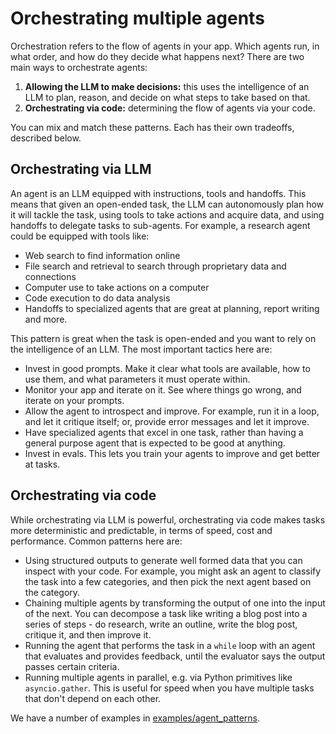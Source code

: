# Orchestrating multiple agents

Orchestration refers to the flow of agents in your app. Which agents run, in what order, and how do they decide what happens next? There are two main ways to orchestrate agents:

1.  **Allowing the LLM to make decisions:** this uses the intelligence of an LLM to plan, reason, and decide on what steps to take based on that.
2.  **Orchestrating via code:** determining the flow of agents via your code.

You can mix and match these patterns. Each has their own tradeoffs, described below.

## Orchestrating via LLM

An agent is an LLM equipped with instructions, tools and handoffs. This means that given an open-ended task, the LLM can autonomously plan how it will tackle the task, using tools to take actions and acquire data, and using handoffs to delegate tasks to sub-agents. For example, a research agent could be equipped with tools like:

*   Web search to find information online
*   File search and retrieval to search through proprietary data and connections
*   Computer use to take actions on a computer
*   Code execution to do data analysis
*   Handoffs to specialized agents that are great at planning, report writing and more.

This pattern is great when the task is open-ended and you want to rely on the intelligence of an LLM. The most important tactics here are:

*   Invest in good prompts. Make it clear what tools are available, how to use them, and what parameters it must operate within.
*   Monitor your app and iterate on it. See where things go wrong, and iterate on your prompts.
*   Allow the agent to introspect and improve. For example, run it in a loop, and let it critique itself; or, provide error messages and let it improve.
*   Have specialized agents that excel in one task, rather than having a general purpose agent that is expected to be good at anything.
*   Invest in evals. This lets you train your agents to improve and get better at tasks.

## Orchestrating via code

While orchestrating via LLM is powerful, orchestrating via code makes tasks more deterministic and predictable, in terms of speed, cost and performance. Common patterns here are:

*   Using structured outputs to generate well formed data that you can inspect with your code. For example, you might ask an agent to classify the task into a few categories, and then pick the next agent based on the category.
*   Chaining multiple agents by transforming the output of one into the input of the next. You can decompose a task like writing a blog post into a series of steps - do research, write an outline, write the blog post, critique it, and then improve it.
*   Running the agent that performs the task in a `while` loop with an agent that evaluates and provides feedback, until the evaluator says the output passes certain criteria.
*   Running multiple agents in parallel, e.g. via Python primitives like `asyncio.gather`. This is useful for speed when you have multiple tasks that don't depend on each other.

We have a number of examples in [examples/agent_patterns](https://github.com/openai/openai-agents-python/tree/main/examples/agent_patterns). 